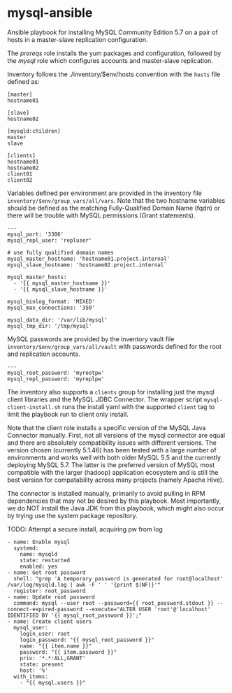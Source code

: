 mysql-ansible
=============

  Ansible playbook for installing MySQL Community Edition 5.7 on a pair of
hosts in a master-slave replication configuration.

  The *prereqs* role installs the yum packages and configuration, followed
by the *mysql* role which configures accounts and master-slave replication.

  Inventory follows the ./inventory/$env/hosts convention with the `hosts`
file defined as:
```
[master]
hostname01

[slave]
hostname02

[mysqld:children]
master
slave

[clients]
hostname01
hostname02
client01
client02
```

Variables defined per environment are provided in the inventory file
`inventory/$env/group_vars/all/vars`. Note that the two hostname
variables should be defined as the matching Fully-Qualified Domain Name (fqdn)
or there will be trouble with MySQL permissions (Grant statements).
```
---
mysql_port: '3306'
mysql_repl_user: 'repluser'

# use fully qualified domain names
mysql_master_hostname: 'hostname01.project.internal'
mysql_slave_hostname: 'hostname02.project.internal`

mysql_master_hosts:
  - '{{ mysql_master_hostname }}'
  - '{{ mysql_slave_hostname }}'

mysql_binlog_format: 'MIXED'
mysql_max_connections: '350'

mysql_data_dir: '/var/lib/mysql'
mysql_tmp_dir: '/tmp/mysql'
```

MySQL passwords are provided by the inventory vault file
`inventory/$env/group_vars/all/vault` with passwords defined for the root
and replication accounts.
```
---
mysql_root_password: 'myrootpw'
mysql_repl_password: 'myreplpw'
```

The inventory also supports a `clients` group for installing just the
mysql client libraries and the MySQL JDBC Connector.  The wrapper
script `mysql-client-install.sh` runs the install yaml with the
supported `client` tag to limit the playbook run to client only install.

Note that the client role installs a specific version of the MySQL Java
Connector manually.  First, not all versions of the mysql connector are equal
and there are absolutely compatibility issues with different versions. The
version chosen (currently 5.1.46) has been tested with a large number of
environments and works well with both older MySQL 5.5 and the currently
deploying MySQL 5.7.  The latter is the preferred version of MySQL most
compatible with the larger (hadoop) application ecosystem and is still the 
best version for compatability across many projects (namely Apache Hive).

The connector is installed manually, primarily to avoid pulling in RPM
dependencies that may not be desired by this playbook. Most importantly, 
we do NOT install the Java JDK from this playbook, which might also occur 
by trying use the system package repository.


TODO: Attempt a secure install, acquiring pw from log
```
- name: Enable mysql
  systemd:
    name: mysqld
    state: restarted
    enabled: yes
- name: Get root password
  shell: "grep 'A temporary password is generated for root@localhost' /var/log/mysqld.log | awk -F ' ' '{print $(NF)}'"
  register: root_password
- name: Update root password
  command: mysql --user root --password={{ root_password.stdout }} --connect-expired-password --execute="ALTER USER 'root'@'localhost' IDENTIFIED BY '{{ mysql_root_password }}';"
- name: Create client users
  mysql_user:
    login_user: root
    login_password: "{{ mysql_root_password }}"
    name: "{{ item.name }}"
    password: "{{ item.password }}"
    priv: '*.*:ALL,GRANT'
    state: present
    host: '%'
  with_items:
    - "{{ mysql.users }}"
```